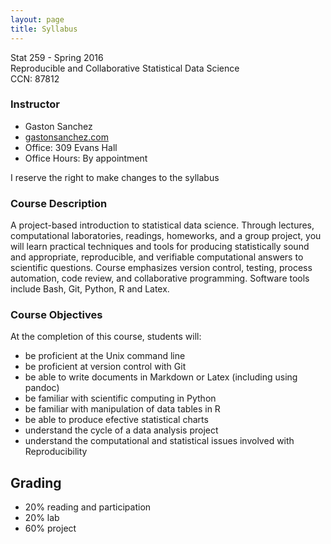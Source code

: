 ```yaml
---
layout: page
title: Syllabus
---
```


<p class="message">
  Stat 259 - Spring 2016<br>
  Reproducible and Collaborative Statistical Data Science<br>
  CCN: 87812
</p>

### Instructor

- Gaston Sanchez
- [gastonsanchez.com](http://gastonsanchez.com)
- Office: 309 Evans Hall
- Office Hours: By appointment

<p class="message">
	I reserve the right to make changes to the syllabus
</p>


### Course Description

A project-based introduction to statistical data science. 
Through lectures, computational laboratories, readings, homeworks, and a group project, you will learn practical techniques and tools for producing statistically sound and appropriate, reproducible, and verifiable computational answers to scientific questions. Course emphasizes version control, testing, process automation, code review, and collaborative programming. Software tools include Bash, Git, Python, R and Latex.


### Course Objectives

At the completion of this course, students will:

- be proficient at the Unix command line
- be proficient at version control with Git
- be able to write documents in Markdown or Latex (including using pandoc)
- be familiar with scientific computing in Python
- be familiar with manipulation of data tables in R
- be able to produce efective statistical charts
- understand the cycle of a data analysis project
- understand the computational and statistical issues involved with Reproducibility


## Grading

- 20% reading and participation
- 20% lab
- 60% project

